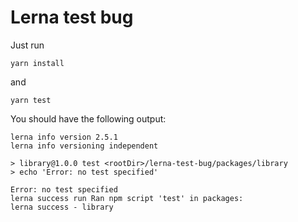 # Lerna test bug

Just run

```
yarn install
```

and

```
yarn test
```

You should have the following output:

```
lerna info version 2.5.1
lerna info versioning independent

> library@1.0.0 test <rootDir>/lerna-test-bug/packages/library
> echo 'Error: no test specified'

Error: no test specified
lerna success run Ran npm script 'test' in packages:
lerna success - library

```
